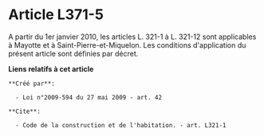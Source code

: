 # Article L371-5

A partir du 1er janvier 2010, les articles L. 321-1 à L. 321-12 sont applicables à Mayotte et à Saint-Pierre-et-Miquelon. Les
conditions d'application du présent article sont définies par décret.

**Liens relatifs à cet article**

	**Créé par**:

	  - Loi n°2009-594 du 27 mai 2009 - art. 42

	**Cite**:

	  - Code de la construction et de l'habitation. - art. L321-1
